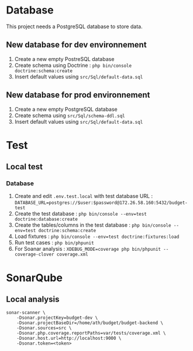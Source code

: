 # Database

This project needs a PostgreSQL database to store data.

## New database for dev environnement

1. Create a new empty PostreSQL database
2. Create schema using Doctrine : `php bin/console doctrine:schema:create`
3. Insert default values using `src/Sql/default-data.sql`

## New database for prod environnement

1. Create a new empty PostgreSQL database
2. Create schema using `src/Sql/schema-ddl.sql`
3. Insert default values using `src/Sql/default-data.sql`

# Test

## Local test

### Database

1. Create and edit `.env.test.local` with test database URL :
   `DATABASE_URL=postgres://$user:$password@172.26.58.160:5432/budget-test`
2. Create the test database : `php bin/console --env=test doctrine:database:create`
3. Create the tables/columns in the test database : `php bin/console --env=test doctrine:schema:create`
4. Load fixtures : `php bin/console --env=test doctrine:fixtures:load`
5. Run test cases : `php bin/phpunit`
6. For Soanar analysis : `XDEBUG_MODE=coverage php bin/phpunit --coverage-clover coverage.xml`

# SonarQube

## Local analysis

```
sonar-scanner \
    -Dsonar.projectKey=budget-dev \
    -Dsonar.projectBaseDir=/home/ath/budget/budget-backend \
    -Dsonar.sources=src \
    -Dsonar.php.coverage.reportPaths=var/tests/coverage.xml \
    -Dsonar.host.url=http://localhost:9000 \
    -Dsonar.token=<token>
```
